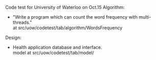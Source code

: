Code test for University of Waterloo on Oct.15
Algorithm: 
- "Write a program which can count the word frequency with multi-threads."
    <br>at src/uow/codetest/tab/algorithm/WordsFrequency

Design:
- Health application database and interface.
    <br>model at src/uow/codetest/tab/model/